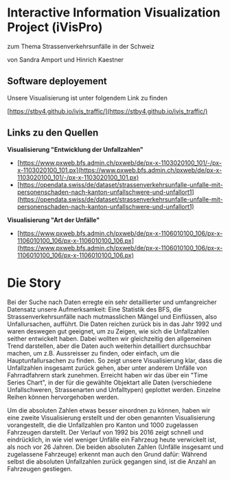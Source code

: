 # Interactive Information Visualization Project (iVisPro)
zum Thema Strassenverkehrsunfälle in der Schweiz

von Sandra Amport und Hinrich Kaestner

## Software deployement
Unsere Visualisierung ist unter folgendem Link zu finden

[https://stby4.github.io/ivis_traffic/](https://stby4.github.io/ivis_traffic/)

## Links zu den Quellen

__Visualisierung "Entwicklung der Unfallzahlen"__
- [https://www.pxweb.bfs.admin.ch/pxweb/de/px-x-1103020100_101/-/px-x-1103020100_101.px](https://www.pxweb.bfs.admin.ch/pxweb/de/px-x-1103020100_101/-/px-x-1103020100_101.px)
- [https://opendata.swiss/de/dataset/strassenverkehrsunfalle-unfalle-mit-personenschaden-nach-kanton-unfallschwere-und-unfallort1](https://opendata.swiss/de/dataset/strassenverkehrsunfalle-unfalle-mit-personenschaden-nach-kanton-unfallschwere-und-unfallort1)

__Visualisierung "Art der Unfälle"__
- [https://www.pxweb.bfs.admin.ch/pxweb/de/px-x-1106010100_106/px-x-1106010100_106/px-x-1106010100_106.px](https://www.pxweb.bfs.admin.ch/pxweb/de/px-x-1106010100_106/px-x-1106010100_106/px-x-1106010100_106.px)

# Die Story
Bei der Suche nach Daten erregte ein sehr detaillierter und umfangreicher Datensatz unsere Aufmerksamkeit: Eine Statistik des BFS, die Strassenverkehrsunfälle nach mutmasslichen Mängel und Einflüssen, also Unfallursachen, aufführt.
Die Daten reichen zurück bis in das Jahr 1992 und waren deswegen gut geeignet, um zu Zeigen, wie sich die Unfallzahlen seither entwickelt haben. Dabei wollten wir gleichzeitig den allgemeinen Trend darstellen, aber die Daten auch weiterhin detailliert durchsuchbar machen, um z.B. Aussreisser zu finden, oder einfach, um die Hauptunfallursachen zu finden. So zeigt unsere Visualisierung klar, dass die Unfallzahlen insgesamt zurück gehen, aber unter anderem Unfälle von Fahrradfahrern stark zunehmen. Erreicht haben wir das über ein "Time Series Chart", in der für die gewählte Objektart alle Daten (verschiedene Unfallschweren, Strassenarten und Unfalltypen) geplottet werden. Einzelne Reihen können hervorgehoben werden.

Um die absoluten Zahlen etwas besser einordnen zu können, haben wir eine zweite Visualisierung erstellt und der oben genannten Visualisierung vorangestellt, die die Unfallzahlen pro Kanton und 1000 zugelassen Fahrzeugen darstellt. Der Verlauf von 1992 bis 2016 zeigt schnell und eindrücklich, in wie viel weniger Unfälle ein Fahrzeug heute verwickelt ist, als noch vor 26 Jahren. Die beiden absoluten Zahlen (Unfälle insgesamt und zugelassene Fahrzeuge) erkennt man auch den Grund dafür: Während selbst die absoluten Unfallzahlen zurück gegangen sind, ist die Anzahl an Fahrzeugen gestiegen.